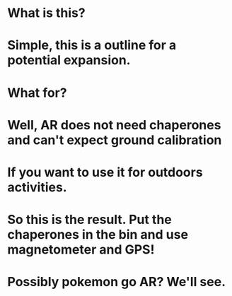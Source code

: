 # What is this?
# Simple, this is a outline for a potential expansion.
# What for?
# Well, AR does not need chaperones and can't expect ground calibration
# If you want to use it for outdoors activities.
# So this is the result. Put the chaperones in the bin and use magnetometer and GPS!
# Possibly pokemon go AR? We'll see.
